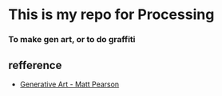 # This is my repo for Processing
### To make gen art, or to do graffiti

## refference

- [Generative Art - Matt Pearson](http://www.bnn.co.jp/books/7199/)
